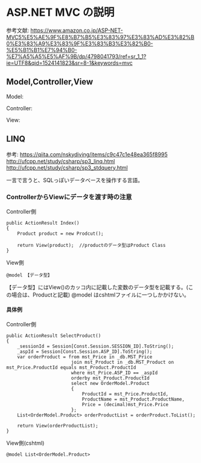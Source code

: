 # ASP.NET MVC の説明

参考文献:
https://www.amazon.co.jp/ASP-NET-MVC5%E5%AE%9F%E8%B7%B5%E3%83%97%E3%83%AD%E3%82%B0%E3%83%A9%E3%83%9F%E3%83%B3%E3%82%B0-%E5%B1%B1%E7%94%B0-%E7%A5%A5%E5%AF%9B/dp/4798041793/ref=sr_1_1?ie=UTF8&qid=1524141823&sr=8-1&keywords=mvc

## Model,Controller,View

Model:

Controller:

View:


## LINQ

参考:
https://qiita.com/nskydiving/items/c9c47c1e48ea365f8995
http://ufcpp.net/study/csharp/sp3_linq.html
http://ufcpp.net/study/csharp/sp3_stdquery.html

一言で言うと、SQLっぽいデータベースを操作する言語。


### ControllerからViewにデータを渡す時の注意

Controller側

```
public ActionResult Index()
{
    Product product = new Prodcut();

    return View(product);  //productのデータ型はProduct Class
}
```

View側

```
@model 【データ型】
```

【データ型】にはView()のカッコ内に記載した変数のデータ型を記載する。(この場合は、Productと記載)
@model はcshtmlファイルに一つしかかけない。

#### 具体例

Controller側

```
public ActionResult SelectProduct()
{
    _sessionId = Session[Const.Session.SESSION_ID].ToString();
    _aspId = Session[Const.Session.ASP_ID].ToString();
    var orderProduct = from mst_Price in _db.MST_Price
                        join mst_Product in _db.MST_Product on mst_Price.ProductId equals mst_Product.ProductId
                        where mst_Price.ASP_ID == _aspId
                        orderby mst_Product.ProductId
                        select new OrderModel.Product
                        {
                            ProductId = mst_Price.ProductId,
                            ProductName = mst_Product.ProductName,
                            Price = (decimal)mst_Price.Price
                        };
    List<OrderModel.Product> orderProductList = orderProduct.ToList();

    return View(orderProductList);
}
```

View側(cshtml)

```
@model List<OrderModel.Product>
```

